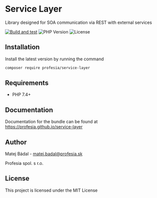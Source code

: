 # Service Layer
 
Library designed for SOA communication via REST with external services

[![Build and test](https://github.com/profesia/service-layer/actions/workflows/test-runner.yml/badge.svg?branch=master)](https://github.com/profesia/psr15-symfony-bundle/actions/workflows/test-runner.yml)
![PHP Version](https://img.shields.io/packagist/php-v/profesia/service-layer)
![License](https://img.shields.io/packagist/l/profesia/service-layer)

## Installation
Install the latest version by running the command
```bash
composer require profesia/service-layer
```
## Requirements
- PHP 7.4+

## Documentation
Documentation for the bundle can be found at https://profesia.github.io/service-layer

## Author
Matej Bádal - matej.badal@profesia.sk

Profesia spol. s r.o.
## License
This project is licensed under the MIT License
